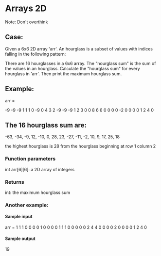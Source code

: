 # Arrays 2D

Note: Don't overthink

## Case:
Given a 6x6 2D array 'arr'. An hourglass is a subset of values with indices falling in the following pattern:

There are 16 hourglasses in a 6x6 array. The "hourglass sum" is the sum of the values in an hourglass. Calculate the "hourglass sum" for every hourglass in 'arr'. Then print the maximum hourglass sum.

## Example:
arr = 

-9 -9 -9  1 1 1 
 0 -9  0  4 3 2
-9 -9 -9  1 2 3
 0  0  8  6 6 0
 0  0  0 -2 0 0
 0  0  1  2 4 0

## The 16 hourglass sum are:

-63, -34, -9, 12, 
-10,   0, 28, 23, 
-27, -11, -2, 10, 
  9,  17, 25, 18

the highest hourglass is 28 from the hourglass beginning at row 1 column 2

### Function parameters

int arr[6][6]: a 2D array of integers

### Returns

int: the maximum hourglass sum

### Another example: 

#### Sample input

arr = 
1 1 1 0 0 0
0 1 0 0 0 0
1 1 1 0 0 0
0 0 2 4 4 0
0 0 0 2 0 0
0 0 1 2 4 0

#### Sample output

19
